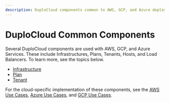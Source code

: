```yaml
---
description: DuploCloud components common to AWS, GCP, and Azure deployments
---
```


# DuploCloud Common Components

Several DuploCloud components are used with AWS, GCP, and Azure Services. These include Infrastructures, Plans, Tenants, Hosts, and Load Balancers. To learn more, see the topics below.&#x20;

* [Infrastructure](infrastructure.md)
* [Plan](plan.md)
* [Tenant](tenant.md)

For the cloud-specific implementation of these components, see the [AWS Use Cases](../../overview/use-cases/), [Azure Use Cases](../../overview-2/use-cases/), and [GCP Use Cases](../../overview-1/use-cases/).
